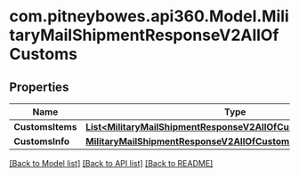 # com.pitneybowes.api360.Model.MilitaryMailShipmentResponseV2AllOfCustoms

## Properties

Name | Type | Description | Notes
------------ | ------------- | ------------- | -------------
**CustomsItems** | [**List&lt;MilitaryMailShipmentResponseV2AllOfCustomsCustomsItems&gt;**](MilitaryMailShipmentResponseV2AllOfCustomsCustomsItems.md) |  | 
**CustomsInfo** | [**MilitaryMailShipmentResponseV2AllOfCustomsCustomsInfo**](MilitaryMailShipmentResponseV2AllOfCustomsCustomsInfo.md) |  | 

[[Back to Model list]](../../README.md#documentation-for-models) [[Back to API list]](../../README.md#documentation-for-api-endpoints) [[Back to README]](../../README.md)

